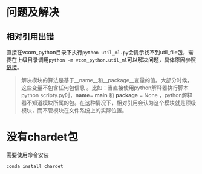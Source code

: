 

# 问题及解决
## 相对引用出错
直接在vcom_python目录下执行`python util_ml.py`会提示找不到util_file包，需要在上级目录调用`python -m vcom_python.util_ml`可以解决问题，具体原因参照[链接](https://blog.csdn.net/junbujianwpl/article/details/79324814)。

> 解决模块的算法是基于__name__和__package__变量的值。大部分时候，这些变量不包含任何包信息 。比如：当直接使用python解释器执行脚本python scripty.py时，__name__= __main__ 和 __package__ = None ，python解释器不知道模块所属的包。在这种情况下，相对引用会认为这个模块就是顶级模块，而不管模块在文件系统上的实际位置。

# 没有chardet包
需要使用命令安装
```sh
conda install chardet
```
